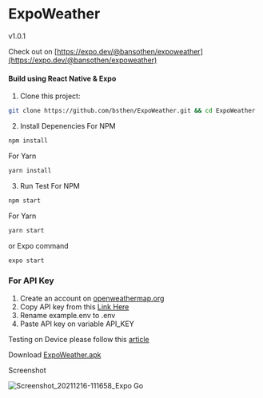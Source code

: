 # ExpoWeather
v1.0.1

Check out on [https://expo.dev/@bansothen/expoweather](https://expo.dev/@bansothen/expoweather)

#### Build using React Native & Expo

1. Clone this project:
```sh
git clone https://github.com/bsthen/ExpoWeather.git && cd ExpoWeather
```

2. Install Depenencies
For NPM
```sh
npm install
```
For Yarn
```sh
yarn install
```

3. Run Test
For NPM
```sh
npm start
```
For Yarn
```sh
yarn start
```
or Expo command
```sh
expo start
```

### For API Key
1. Create an account on [openweathermap.org](https://home.openweathermap.org/users/sign_up)
2. Copy API key from this [Link Here](https://home.openweathermap.org/api_keys)
3. Rename example.env to .env
4. Paste API key on variable API_KEY

Testing on Device please follow this [article](https://medium.com/@webcore1/how-run-expo-for-react-native-on-your-ios-device-and-first-impressions-49882c38763d)

Download [ExpoWeather.apk](https://github.com/bsthen/ExpoWeather/releases/download/v1.0.1/build-1711677603676.apk)

Screenshot

![Screenshot_20211216-111658_Expo Go](https://user-images.githubusercontent.com/67461012/146307598-df00b3a5-1656-4469-b2c6-d88cb94f2d80.jpg)
